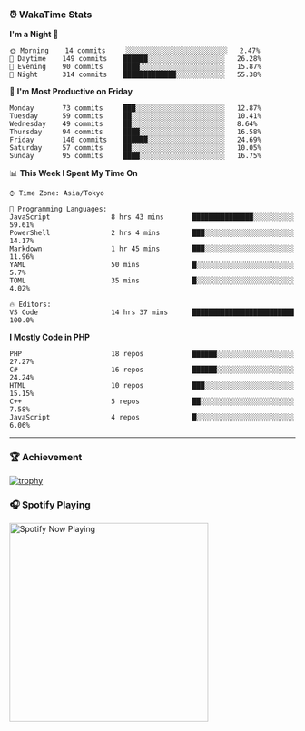 ### ⏰ WakaTime Stats


<!--START_SECTION:waka-->
**I'm a Night 🦉** 

```text
🌞 Morning    14 commits     ░░░░░░░░░░░░░░░░░░░░░░░░░   2.47% 
🌆 Daytime    149 commits    ██████░░░░░░░░░░░░░░░░░░░   26.28% 
🌃 Evening    90 commits     ████░░░░░░░░░░░░░░░░░░░░░   15.87% 
🌙 Night      314 commits    █████████████░░░░░░░░░░░░   55.38%

```
📅 **I'm Most Productive on Friday** 

```text
Monday       73 commits     ███░░░░░░░░░░░░░░░░░░░░░░   12.87% 
Tuesday      59 commits     ██░░░░░░░░░░░░░░░░░░░░░░░   10.41% 
Wednesday    49 commits     ██░░░░░░░░░░░░░░░░░░░░░░░   8.64% 
Thursday     94 commits     ████░░░░░░░░░░░░░░░░░░░░░   16.58% 
Friday       140 commits    ██████░░░░░░░░░░░░░░░░░░░   24.69% 
Saturday     57 commits     ██░░░░░░░░░░░░░░░░░░░░░░░   10.05% 
Sunday       95 commits     ████░░░░░░░░░░░░░░░░░░░░░   16.75%

```


📊 **This Week I Spent My Time On** 

```text
⌚︎ Time Zone: Asia/Tokyo

💬 Programming Languages: 
JavaScript               8 hrs 43 mins       ███████████████░░░░░░░░░░   59.61% 
PowerShell               2 hrs 4 mins        ███░░░░░░░░░░░░░░░░░░░░░░   14.17% 
Markdown                 1 hr 45 mins        ███░░░░░░░░░░░░░░░░░░░░░░   11.96% 
YAML                     50 mins             █░░░░░░░░░░░░░░░░░░░░░░░░   5.7% 
TOML                     35 mins             █░░░░░░░░░░░░░░░░░░░░░░░░   4.02%

🔥 Editors: 
VS Code                  14 hrs 37 mins      █████████████████████████   100.0%

```

**I Mostly Code in PHP** 

```text
PHP                      18 repos            ██████░░░░░░░░░░░░░░░░░░░   27.27% 
C#                       16 repos            ██████░░░░░░░░░░░░░░░░░░░   24.24% 
HTML                     10 repos            ███░░░░░░░░░░░░░░░░░░░░░░   15.15% 
C++                      5 repos             ██░░░░░░░░░░░░░░░░░░░░░░░   7.58% 
JavaScript               4 repos             █░░░░░░░░░░░░░░░░░░░░░░░░   6.06%

```



<!--END_SECTION:waka-->

---

### 🏆 Achievement

[![trophy](https://github-profile-trophy.vercel.app/?username=Slime-hatena&theme=flat&no-bg=true&no-frame=true&column=8)](https://github.com/ryo-ma/github-profile-trophy)

### 🎧 Spotify Playing

[<img src="https://spotify-now-playing-slime-hatena.vercel.app/api/spotify-playing" alt="Spotify Now Playing" width="350" />](https://open.spotify.com/user/slime_hatena)

<!--
**Slime-hatena/Slime-hatena** is a ✨ _special_ ✨ repository because its `README.md` (this file) appears on your GitHub profile.

Here are some ideas to get you started:

- 🔭 I’m currently working on ...
- 🌱 I’m currently learning ...
- 👯 I’m looking to collaborate on ...
- 🤔 I’m looking for help with ...
- 💬 Ask me about ...
- 📫 How to reach me: ...
- 😄 Pronouns: ...
- ⚡ Fun fact: ...
-->
